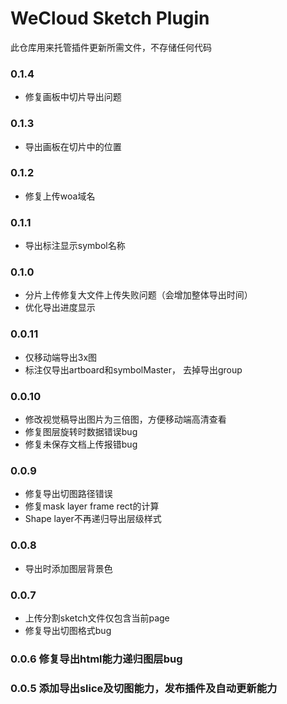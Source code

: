 # WeCloud Sketch Plugin
此仓库用来托管插件更新所需文件，不存储任何代码


### 0.1.4
- 修复画板中切片导出问题
### 0.1.3
- 导出画板在切片中的位置

### 0.1.2
- 修复上传woa域名

### 0.1.1
- 导出标注显示symbol名称


### 0.1.0
- 分片上传修复大文件上传失败问题（会增加整体导出时间）
- 优化导出进度显示

### 0.0.11
- 仅移动端导出3x图
- 标注仅导出artboard和symbolMaster， 去掉导出group

### 0.0.10
- 修改视觉稿导出图片为三倍图，方便移动端高清查看
- 修复图层旋转时数据错误bug
- 修复未保存文档上传报错bug


### 0.0.9
- 修复导出切图路径错误
- 修复mask layer frame rect的计算
- Shape layer不再递归导出层级样式

### 0.0.8
- 导出时添加图层背景色

### 0.0.7
- 上传分割sketch文件仅包含当前page
- 修复导出切图格式bug

### 0.0.6 修复导出html能力递归图层bug

### 0.0.5 添加导出slice及切图能力，发布插件及自动更新能力





